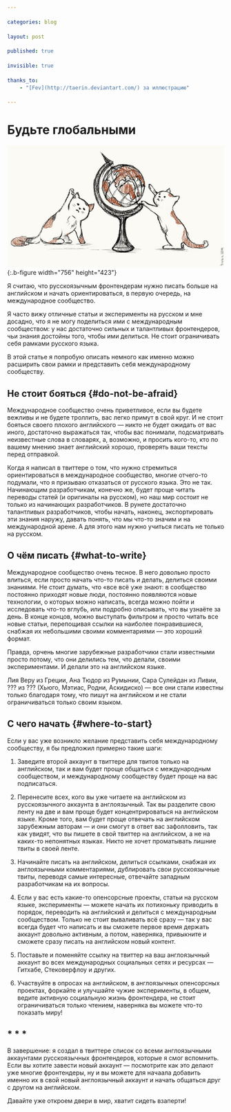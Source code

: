 ```yaml
---

categories: blog

layout: post

published: true

invisible: true

thanks_to:
    - "[Fev](http://taerin.deviantart.com/) за иллюстрацию"

---
```


# Будьте глобальными

![Котики мыслят глобально](/pictures/be-global.jpg){:.b-figure width="756" height="423"}

Я считаю, что русскоязычным фронтендерам нужно писать больше на английском и начать ориентироваться, в первую очередь, на международное сообщество.

Я часто вижу отличные статьи и эксперименты на русском и мне досадно, что я не могу поделиться ими с международным сообществом: у нас достаточно сильных и талантливых фронтендеров, чьи знания достойны того, чтобы ими делиться. Не стоит ограничивать себя рамками русского языка.

В этой статье я попробую описать немного как именно можно расширить свои рамки и представить себя международному сообществу.

## Не стоит бояться {#do-not-be-afraid}

Международное сообщество очень приветливое, если вы будете вежливы и не будете троллить, вас легко примут в свой круг. И не стоит бояться своего плохого английского — никто не будет ожидать от вас иного, достаточно выражаться так, чтобы вас понимали, подсматривать неизвестные слова в словарях, а, возможно, и просить кого-то, кто по вашему мнению знает английский хорошо, проверять ваши тексты перед отправкой.

Когда я написал в твиттере о том, что нужно стремиться ориентироваться в международное сообщество, многие отчего-то подумали, что я призываю отказаться от русского языка. Это не так. Начинающим разработчикам, конечно же, будет проще читать переводы статей (и оригиналы на русском), но наш мир состоит не только из начинающих разработчиков. В рунете достаточно талантливых разработчиков, чтобы начать, наконец, экспортировать эти знания наружу, давать понять, что мы что-то значим и на международной арене. А для этого нам нужно учиться писать не только на русском.

## О чём писать {#what-to-write}

Международное сообщество очень тесное. В него довольно просто влиться, если просто начать что-то писать и делать, делиться своими знаниями. Не стоит думать, что «все всё уже знают: в сообщество постоянно приходят новые люди, постоянно появляются новые технологии, о которых можно написать, всегда можно пойти и исследовать что-то вглубь, или подробно описывать, что вы узнаёте за день. В конце концов, можно выступать фильтром и просто читать все новые статьи, перепощивая ссылки на наиболее понравившиеся, снабжая их небольшими своими комментариями — это хороший формат.

Правда, орчень многие зарубежные разработчики стали известными просто потому, что они делились тем, что делали, своими экспериментами. И делали это на английском языке.

Лия Веру из Греции, Ана Тюдор из Румынии, Сара Сулейдан из Ливии, ??? из ??? (Хьюго, Мэтиас, Родни, Аскидиско) — все они стали известны только благодаря тому, что пишут на английском и не стали ограничиваться только своим языком.

## С чего начать {#where-to-start}

Если у вас уже возникло желание представить себя международному сообществу, я бы предложил примерно такие шаги:

1. Заведите второй аккаунт в твиттере для твитов только на английском, так и вам будет проще общаться с международным сообществом, и международному сообществу будет проще на вас подписаться.

2. Перенесите всех, кого вы уже читаете на английском из русскоязычного аккаунта в англоязычный. Так вы разделите свою ленту на две и вам проще будет концентрироваться на английском языке. Кроме того, вам будет проще отвечать на английском зарубежным авторам — и они смогут в ответ вас зафолловить, так как увидят, что вы пишете в свой твиттер на английском, а не на каких-то непонятных языках. Никто не хочет проматывать лишние твиты в своей ленте.

3. Начинайте писать на английском, делиться ссылками, снабжая их англоязычными комментариями, дублировать свои русскоязычные твиты, переводя самые интересные, отвечайте западным разработчикам на их вопросы.

4. Если у вас есть какие-то опенсорсные проекты, статьи на русском языке, эксперименты — можете начать их потихоньку приводить в порядок, переводить на английский и делиться с международным сообществом. Только не стоит вываливать всё сразу — так у вас всегда будет что написать и вы сможете первое время держать аккаунт довольно активным, а потом, наверняка, привыкните и сможете сразу писать на английском новый контент.

5. Поставьте и поменяйте ссылку на твиттер на ваш англоязычный аккаунт во всех международных социальных сетях и ресурсах — Гитхабе, Стековерфлоу и других.

6. Участвуйте в опросах на английском, в англоязычных опенсорсных проектах, форкайте и улучшайте чужие эксперименты, в общем, ведите активную социальную жизнь фронтендера, не стоит ограничиваться только чтением, наверняка вы можете что-то показать миру!

## * * *

В завершение: я создал в твиттере список со всеми англоязычными аккаунтами русскоязычных фронтендеров, которые я смог вспомнить. Если вы хотите завести новый аккаунт — посмотрите как это делают уже многие фронтендеры, ну и вы можете для начаала добавить именно их в свой новый англоязычный аккаунт и начать общаться друг с другом на английском.

Давайте уже откроем двери в мир, хватит сидеть взаперти!

